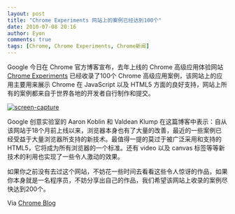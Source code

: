 ```yaml
---
layout: post
title: "Chrome Experiments 网站上的案例已经达到100个"
date: 2010-07-08 20:16
author: Eyon
comments: true
tags: [Chrome, Chrome Experiments, Chrome新闻]
---
```

Google 今日在 Chrome 官方博客宣布，去年上线的 Chrome 高级应用体验网站 [Chrome Experiments](http://www.chromeexperiments.com/) 已经收录了100个 Chrome 高级应用案例，该网站上的应用主要用来展示 Chrome 在 JavaScript 以及 HTML5 方面的良好支持，网站上所有的案例都来自于世界各地的开发者自行制作和提交。

<a href="http://img.chromi.org/2010/07/screen-capture.png">![](http://img.chromi.org/2010/07/screen-capture.png "screen-capture")</a>

Google 创意实验室的  Aaron Koblin 和 Valdean Klump 在这篇博客中表示：自从该网站于18个月前上线以来，浏览器本身也有了大量的改善，最近的一些案例已经受益于大量浏览器所支持的新技术。最值得一提的莫过于被广泛采用和支持的 HTML5，它将成为所有浏览器的一个标准。还有 video 以及 canvas 标签等等新技术的利用也实现了一些令人激动的效果。

如果你之前没有去过这个网站，不妨花一些时间去看看这些令人惊讶的作品，如果你本身就是一名程序员，不妨分享出自己的作品，我们希望该网站上收录的案例尽快达到200个。

Via [Chrome Blog](http://chrome.blogspot.com/2010/07/100-chrome-experiments-and-counting.html)



